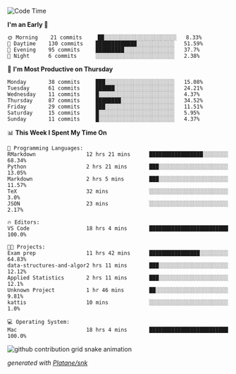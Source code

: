 <!--START_SECTION:waka-->
![Code Time](http://img.shields.io/badge/Code%20Time-109%20hrs%2034%20mins-blue)

**I'm an Early 🐤** 

```text
🌞 Morning    21 commits     ██░░░░░░░░░░░░░░░░░░░░░░░   8.33% 
🌆 Daytime    130 commits    █████████████░░░░░░░░░░░░   51.59% 
🌃 Evening    95 commits     █████████░░░░░░░░░░░░░░░░   37.7% 
🌙 Night      6 commits      ░░░░░░░░░░░░░░░░░░░░░░░░░   2.38%

```
📅 **I'm Most Productive on Thursday** 

```text
Monday       38 commits     ███░░░░░░░░░░░░░░░░░░░░░░   15.08% 
Tuesday      61 commits     ██████░░░░░░░░░░░░░░░░░░░   24.21% 
Wednesday    11 commits     █░░░░░░░░░░░░░░░░░░░░░░░░   4.37% 
Thursday     87 commits     ████████░░░░░░░░░░░░░░░░░   34.52% 
Friday       29 commits     ███░░░░░░░░░░░░░░░░░░░░░░   11.51% 
Saturday     15 commits     █░░░░░░░░░░░░░░░░░░░░░░░░   5.95% 
Sunday       11 commits     █░░░░░░░░░░░░░░░░░░░░░░░░   4.37%

```


📊 **This Week I Spent My Time On** 

```text
💬 Programming Languages: 
RMarkdown                12 hrs 21 mins      █████████████████░░░░░░░░   68.34% 
Python                   2 hrs 21 mins       ███░░░░░░░░░░░░░░░░░░░░░░   13.05% 
Markdown                 2 hrs 5 mins        ███░░░░░░░░░░░░░░░░░░░░░░   11.57% 
TeX                      32 mins             ░░░░░░░░░░░░░░░░░░░░░░░░░   3.0% 
JSON                     23 mins             ░░░░░░░░░░░░░░░░░░░░░░░░░   2.17%

🔥 Editors: 
VS Code                  18 hrs 4 mins       █████████████████████████   100.0%

🐱‍💻 Projects: 
Exam prep                11 hrs 42 mins      ████████████████░░░░░░░░░   64.83% 
data-structures-and-algor2 hrs 11 mins       ███░░░░░░░░░░░░░░░░░░░░░░   12.12% 
Applied Statistics       2 hrs 11 mins       ███░░░░░░░░░░░░░░░░░░░░░░   12.1% 
Unknown Project          1 hr 46 mins        ██░░░░░░░░░░░░░░░░░░░░░░░   9.81% 
kattis                   10 mins             ░░░░░░░░░░░░░░░░░░░░░░░░░   1.0%

💻 Operating System: 
Mac                      18 hrs 4 mins       █████████████████████████   100.0%

```


<!--END_SECTION:waka-->


<!--Snake Game-->
![github contribution grid snake animation](https://raw.githubusercontent.com/viggo-gascou/viggo-gascou/output/github-contribution-grid-snake.svg)

_generated with [Platane/snk](https://github.com/Platane/snk)_
<!--Snake Game-->

